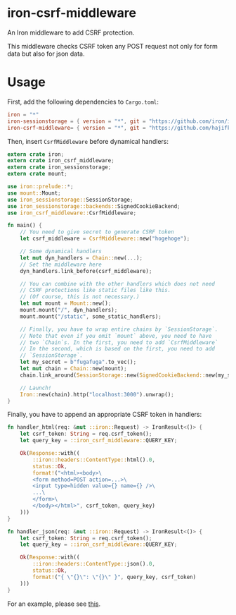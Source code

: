 # iron-csrf-middleware

An Iron middleware to add CSRF protection.

This middleware checks CSRF token any POST request not only for form data but also for json data.

# Usage

First, add the following dependencies to `Cargo.toml`:

```toml
iron = "*"
iron-sessionstorage = { version = "*", git = "https://github.com/iron/iron-sessionstorage.git" }
iron-csrf-middleware= { version = "*", git = "https://github.com/hajifkd/iron-csrf-middleware" }
```

Then, insert `CsrfMiddleware` before dynamical handlers:
```rust
extern crate iron;
extern crate iron_csrf_middleware;
extern crate iron_sessionstorage;
extern crate mount;

use iron::prelude::*;
use mount::Mount;
use iron_sessionstorage::SessionStorage;
use iron_sessionstorage::backends::SignedCookieBackend;
use iron_csrf_middleware::CsrfMiddleware;

fn main() {
    // You need to give secret to generate CSRF token
    let csrf_middleware = CsrfMiddleware::new("hogehoge");

    // Some dynamical handlers
    let mut dyn_handlers = Chain::new(...);
    // Set the middleware here
    dyn_handlers.link_before(csrf_middleware);

    // You can combine with the other handlers which does not need
    // CSRF protections like static files like this.
    // (Of course, this is not necessary.)
    let mut mount = Mount::new();
    mount.mount("/", dyn_handlers);
    mount.mount("/static", some_static_handlers);

    // Finally, you have to wrap entire chains by `SessionStorage`.
    // Note that even if you omit `mount` above, you need to have
    // two `Chain`s. In the first, you need to add `CsrfMiddleware`
    // In the second, which is based on the first, you need to add
    // `SessionStorage`.
    let my_secret = b"fugafuga".to_vec();
    let mut chain = Chain::new(mount);
    chain.link_around(SessionStorage::new(SignedCookieBackend::new(my_secret)));

    // Launch!
    Iron::new(chain).http("localhost:3000").unwrap();
}
```

Finally, you have to append an appropriate CSRF token in handlers:

```rust
fn handler_html(req: &mut ::iron::Request) -> IronResult<()> {
    let csrf_token: String = req.csrf_token();
    let query_key = ::iron_csrf_middleware::QUERY_KEY;

    Ok(Response::with((
        ::iron::headers::ContentType::html().0,
        status::Ok,
        format!("<html><body>\
        <form method=POST action=...>\
        <input type=hidden value={} name={} />\
        ...\
        </form>\
        </body></html>", csrf_token, query_key)
    )))
}

fn handler_json(req: &mut ::iron::Request) -> IronResult<()> {
    let csrf_token: String = req.csrf_token();
    let query_key = ::iron_csrf_middleware::QUERY_KEY;

    Ok(Response::with((
        ::iron::headers::ContentType::json().0,
        status::Ok,
        format!("{ \"{}\": \"{}\" }", query_key, csrf_token)
    )))
}
```

For an example, please see [this](https://github.com/hajifkd/iron-diesel-scaffold).